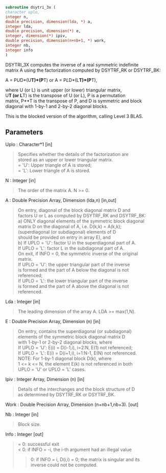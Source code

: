 ```fortran  
subroutine dsytri_3x (  
character uplo,  
integer n,  
double precision, dimension(lda, *) a,  
integer lda,  
double precision, dimension(*) e,  
integer, dimension(*) ipiv,  
double precision, dimension(n+nb+1, *) work,  
integer nb,  
integer info  
)  
```  
DSYTRI_3X computes the inverse of a real symmetric indefinite  
matrix A using the factorization computed by DSYTRF_RK or DSYTRF_BK:  
  
A = P*U*D*(U**T)*(P**T) or A = P*L*D*(L**T)*(P**T),  
  
where U (or L) is unit upper (or lower) triangular matrix,  
U**T (or L**T) is the transpose of U (or L), P is a permutation  
matrix, P**T is the transpose of P, and D is symmetric and block  
diagonal with 1-by-1 and 2-by-2 diagonal blocks.  
  
This is the blocked version of the algorithm, calling Level 3 BLAS.  
  
## Parameters  
Uplo : Character*1 [in]  
> Specifies whether the details of the factorization are  
> stored as an upper or lower triangular matrix.  
> = 'U':  Upper triangle of A is stored;  
> = 'L':  Lower triangle of A is stored.  
  
N : Integer [in]  
> The order of the matrix A.  N >= 0.  
  
A : Double Precision Array, Dimension (lda,n) [in,out]  
> On entry, diagonal of the block diagonal matrix D and  
> factors U or L as computed by DSYTRF_RK and DSYTRF_BK:  
> a) ONLY diagonal elements of the symmetric block diagonal  
> matrix D on the diagonal of A, i.e. D(k,k) = A(k,k);  
> (superdiagonal (or subdiagonal) elements of D  
> should be provided on entry in array E), and  
> b) If UPLO = 'U': factor U in the superdiagonal part of A.  
> If UPLO = 'L': factor L in the subdiagonal part of A.  
> On exit, if INFO = 0, the symmetric inverse of the original  
> matrix.  
> If UPLO = 'U': the upper triangular part of the inverse  
> is formed and the part of A below the diagonal is not  
> referenced;  
> If UPLO = 'L': the lower triangular part of the inverse  
> is formed and the part of A above the diagonal is not  
> referenced.  
  
Lda : Integer [in]  
> The leading dimension of the array A.  LDA >= max(1,N).  
  
E : Double Precision Array, Dimension (n) [in]  
> On entry, contains the superdiagonal (or subdiagonal)  
> elements of the symmetric block diagonal matrix D  
> with 1-by-1 or 2-by-2 diagonal blocks, where  
> If UPLO = 'U': E(i) = D(i-1,i), i=2:N, E(1) not referenced;  
> If UPLO = 'L': E(i) = D(i+1,i), i=1:N-1, E(N) not referenced.  
> NOTE: For 1-by-1 diagonal block D(k), where  
> 1 <= k <= N, the element E(k) is not referenced in both  
> UPLO = 'U' or UPLO = 'L' cases.  
  
Ipiv : Integer Array, Dimension (n) [in]  
> Details of the interchanges and the block structure of D  
> as determined by DSYTRF_RK or DSYTRF_BK.  
  
Work : Double Precision Array, Dimension (n+nb+1,nb+3). [out]  
  
Nb : Integer [in]  
> Block size.  
  
Info : Integer [out]  
> = 0: successful exit  
> < 0: if INFO = -i, the i-th argument had an illegal value  
> > 0: if INFO = i, D(i,i) = 0; the matrix is singular and its  
> inverse could not be computed.  
  
